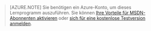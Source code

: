 > [AZURE.NOTE]
> Sie benötigen ein Azure-Konto, um dieses Lernprogramm auszuführen. Sie können <a href="/pricing/member-offers/msdn-benefits-details/?WT.mc_id=A85619ABF" target="_blank">Ihre Vorteile für MSDN-Abonnenten aktivieren</a> oder <a href="/pricing/free-trial/?WT.mc_id=A85619ABF" target="_blank">sich für eine kostenlose Testversion anmelden</a>.


<!--HONumber=52--> 

